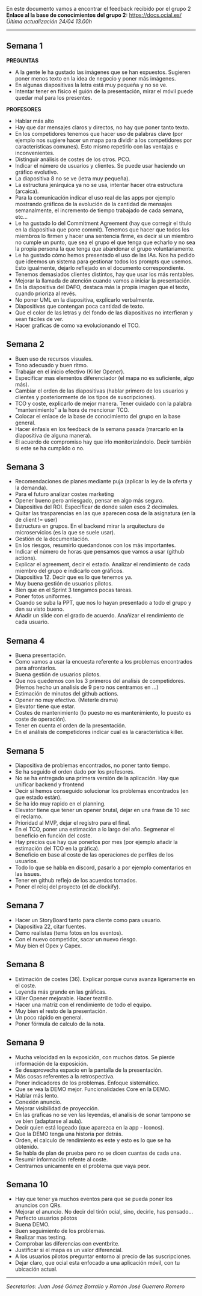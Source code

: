 En este documento vamos a encontrar el feedback recibido por el grupo 2
**Enlace al la base de conocimientos del grupo 2:** https://docs.ocial.es/ *Última actualización 24/04 13.00h*
****
## Semana 1

**PREGUNTAS**
+ A la gente le ha gustado las imágenes que se han expuestos. Sugieren poner menos texto en la idea de negocio y poner más imágenes.
+ En algunas diapositivas la letra está muy pequeña y no se ve.
+ Intentar tener en físico el guión de la presentación, mirar el móvil puede quedar mal para los presentes.

**PROFESORES**
+ Hablar más alto
+ Hay que dar mensajes claros y directos, no hay que poner tanto texto.
+ En los competidores tenemos que hacer uso de palabras clave (por ejemplo nos sugiere hacer un mapa para dividir a los competidores por características comunes). Esto mismo repetirlo con las ventajas e inconvenientes.
+ Distinguir análisis de costes de los otros. PCO.
+ Indicar el número de usuarios y clientes. Se puede usar haciendo un gráfico evolutivo.
+ La diapositiva 8 no se ve (letra muy pequeña).
+ La estructura jerárquica ya no se usa, intentar hacer otra estructura (arcaica).
+ Para la comunicación indicar el uso real de las apps por ejemplo mostrando gráficos de la evolución de la cantidad de mensajes semanalmente, el incremento de tiempo trabajado de cada semana, etc...
+  Le ha gustado lo del Commitment Agreement (hay que corregir el título en la diapositiva que pone commit). Tenemos que hacer que todos los miembros lo firmen y hacer una sentencia firme, es decir si un miembro no cumple un punto, que sea el grupo el que tenga que echarlo y no sea la propia persona la que tenga que abandonar el grupo voluntariamente.
+ Le ha gustado cómo hemos presentado el uso de las IAs. Nos ha pedido que ideemos un sistema para gestionar todos los prompts que usemos. Esto igualmente, dejarlo reflejado en el documento correspondiente.
+ Tenemos demasiados clientes distintos, hay que usar los más rentables.
+ Mejorar la llamada de atención cuando vamos a iniciar la presentación.
+ En la diapositiva del DAFO, destaca más la propia imagen que el texto, cuando prioriza al revés.
+ No poner UML en la diapositiva, explicarlo verbalmente.
+ Diapositivas que contengan poca cantidad de texto.
+ Que el color de las letras y del fondo de las diapositivas no interfieran y sean fáciles de ver.
+ Hacer graficas de como va evolucionando el TCO.

## Semana 2

+ Buen uso de recursos visuales.
+ Tono adecuado y buen ritmo.
+ Trabajar en el inicio efectivo (Killer Opener).
+ Especificar mas elementos diferenciador (el mapa no es suficiente, algo más).
+ Cambiar el orden de las diapositivas (hablar primero de los usuarios y clientes y posteriormente de los tipos de suscripciones).
+ TCO y coste, explicarlo de mejor manera. Tener cuidado con la palabra "mantenimiento" a la hora de mencionar TCO.
+ Colocar el enlace de la base de conocimiento del grupo en la base general.
+ Hacer énfasis en los feedback de la semana pasada (marcarlo en la diapositiva de alguna manera).
+ El acuerdo de compromiso hay que irlo monitorizándolo. Decir también si este se ha cumplido o no.

## Semana 3

- Recomendaciones de planes mediante puja (aplicar la ley de la oferta y la demanda).
- Para el futuro analizar costes marketing
- Opener bueno pero arriesgado, pensar en algo más seguro.
- Diapositiva del ROI. Especificar de donde salen esos 2 decimales.
- Quitar las trasparencias en las que aparecen cosa de la asignatura (en la de client != user)
- Estructura en grupos. En el backend mirar la arquitectura de microservicios (es la que se suele usar).
- Gestión de la documentación.
- En los riesgos, resumirlo quedandonos con los más importantes.
- Indicar el número de horas que pensamos que vamos a usar (github actions).
- Explicar el agreement, decir el estado. Analizar el rendimiento de cada miembro del grupo e indicarlo con gráficos.
- Diapositiva 12. Decir que es lo que tenemos ya.
- Muy buena gestión de usuarios pilotos.
- Bien que en el Sprint 3 tengamos pocas tareas.
- Poner fotos uniformes.
- Cuando se suba la PPT, que nos lo hayan presentado a todo el grupo y den su visto bueno. 
- Añadir un slide con el grado de acuerdo. Anañizar el rendimiento de cada usuario.

## Semana 4

- Buena presentación.
- Como vamos a usar la encuesta referente a los problemas encontrados para afrontarlos.
- Buena gestión de usuarios pilotos.
- Que nos quedemos con los 3 primeros del analisis de competidores. (Hemos hecho un analisis de 9 pero nos centramos en ...)
- Estimación de minutos del github actions.
- Opener no muy efectivo. (Meterle drama)
- Elevator tiene que estar.
- Costes de mantenimiento (lo puesto no es mantenimiento, lo puesto es coste de operación).
- Tener en cuenta el orden de la presentación.
- En el análisis de competidores indicar cual es la característica killer.

## Semana 5

- Diapositiva de problemas encontrados, no poner tanto tiempo.
- Se ha seguido el orden dado por los profesores.
- No se ha entregado una primera versión de la aplicación. Hay que unificar backend y frontend
- Decir si hemos conseguido solucionar los problemas encontrados (en que estado están).
- Se ha ido muy rapido en el planning.
- Elevator tiene que tener un opener brutal, dejar en una frase de 10 sec el reclamo.
- Prioridad al MVP, dejar el registro para el final.
- En el TCO, poner una estimación a lo largo del año. Segmenar el beneficio en función del coste.
- Hay precios que hay que ponerlos por mes (por ejemplo añadir la estimación del TCO en la gráfica).
- Beneficio en base al coste de las operaciones de perfiles de los usuarios.
- Todo lo que se habla en discord, pasarlo a por ejemplo comentarios en las issues.
- Tener en github reflejo de los acuerdos tomados.
- Poner el reloj del proyecto (el de clockify).


## Semana 7

- Hacer un StoryBoard tanto para cliente como para usuario.
- Diapositiva 22, citar fuentes.
- Demo realistas (tema fotos en los eventos).
- Con el nuevo competidor, sacar un nuevo riesgo.
- Muy bien el Opex y Capex.


## Semana 8

- Estimación de costes (36). Explicar porque curva avanza ligeramente en el coste.
- Leyenda más grande en las gráficas.
- Killer Opener mejorable. Hacer teatrillo.
- Hacer una matriz con el rendimiento de todo el equipo.
- Muy bien el resto de la presentación.
- Un poco rápido en general.
- Poner fórmula de calculo de la nota.

## Semana 9

- Mucha velocidad en la exposición, con muchos datos. Se pierde información de la exposición.
- Se desaprovecha espacio en la pantalla de la presentación.
- Más cosas referentes a la retrospectiva.
- Poner indicadores de los problemas. Enfoque sistemático.
- Que se vea la DEMO mejor. Funcionalidades Core en la DEMO.
- Hablar más lento.
- Conexión anuncio.
- Mejorar visibilidad de proyección.
- En las graficas no se ven las leyendas, el analisis de sonar tampono se ve bien (adaptarse al aula).
- Decir quien está logeado (que aparezca en la app - Iconos).
- Que la DEMO tenga una historia por detrás.
- Orden, el calculo de rendimiento es este y esto es lo que se ha obtenido.
- Se habla de plan de prueba pero no se dicen cuantas de cada una.
- Resumir información refente al coste. 
- Centrarnos unicamente en el problema que vaya peor.

## Semana 10

- Hay que tener ya muchos eventos para que se pueda poner los anuncios con QRs.
- Mejorar el anuncio. No decir del tirón ocial, sino, decirle, has pensado...
- Perfecto usuarios pilotos
- Buena DEMO.
- Buen seguimiento de los problemas.
- Realizar mas testing.
- Comprobar las diferencias con eventbrite.
- Justificar si el mapa es un valor diferencial.
- A los usuarios pilotos preguntar entorno al precio de las suscripciones.
- Dejar claro, que ocial esta enfocado a una aplicación móvil, con tu ubicación actual.

****
*Secretarios: Juan José Gómez Borrallo y Ramón José Guerrero Romero*